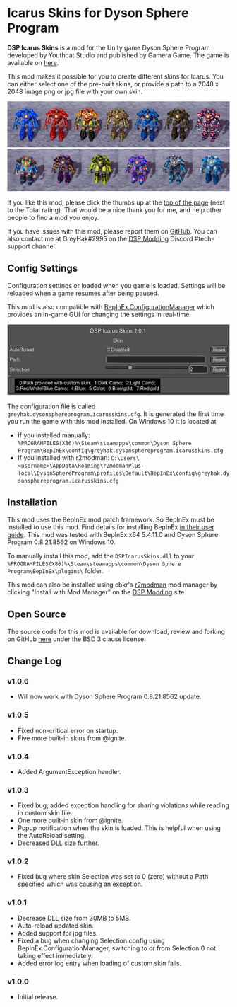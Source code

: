 # Icarus Skins for Dyson Sphere Program

**DSP Icarus Skins** is a mod for the Unity game Dyson Sphere Program developed by Youthcat Studio and published by Gamera Game.  The game is available on [here](https://store.steampowered.com/app/1366540/Dyson_Sphere_Program/).

This mod makes it possible for you to create different skins for Icarus.  You can either select one of the pre-built skins, or provide a path to a 2048 x 2048 image png or jpg file with your own skin.

![Image of built-in skins, set 1](https://raw.githubusercontent.com/GreyHak/dsp-icarus-skins/master/BuiltInSkins.jpg)
![Image of built-in skins, set 2](https://raw.githubusercontent.com/GreyHak/dsp-icarus-skins/master/BuiltInSkins2.jpg)

If you like this mod, please click the thumbs up at the [top of the page](https://dsp.thunderstore.io/package/GreyHak/DSP_Icarus_Skins/) (next to the Total rating).  That would be a nice thank you for me, and help other people to find a mod you enjoy.

If you have issues with this mod, please report them on [GitHub](https://github.com/GreyHak/dsp-icarus-skins/issues).  You can also contact me at GreyHak#2995 on the [DSP Modding](https://discord.gg/XxhyTNte) Discord #tech-support channel.

## Config Settings
Configuration settings or loaded when you game is loaded.  Settings will be reloaded when a game resumes after being paused.

This mod is also compatible with [BepInEx.ConfigurationManager](https://github.com/BepInEx/BepInEx.ConfigurationManager) which provides an in-game GUI for changing the settings in real-time.

![Config Settings Window image](https://raw.githubusercontent.com/GreyHak/dsp-icarus-skins/master/ConfigSettingsWindow.jpg)

The configuration file is called `greyhak.dysonsphereprogram.icarusskins.cfg`.  It is generated the first time you run the game with this mod installed.  On Windows 10 it is located at
 - If you installed manually:  `%PROGRAMFILES(X86)%\Steam\steamapps\common\Dyson Sphere Program\BepInEx\config\greyhak.dysonsphereprogram.icarusskins.cfg`
 - If you installed with r2modman:  `C:\Users\<username>\AppData\Roaming\r2modmanPlus-local\DysonSphereProgram\profiles\Default\BepInEx\config\greyhak.dysonsphereprogram.icarusskins.cfg`

## Installation
This mod uses the BepInEx mod patch framework.  So BepInEx must be installed to use this mod.  Find details for installing BepInEx [in their user guide](https://bepinex.github.io/bepinex_docs/master/articles/user_guide/installation/index.html#installing-bepinex-1).  This mod was tested with BepInEx x64 5.4.11.0 and Dyson Sphere Program 0.8.21.8562 on Windows 10.

To manually install this mod, add the `DSPIcarusSkins.dll` to your `%PROGRAMFILES(X86)%\Steam\steamapps\common\Dyson Sphere Program\BepInEx\plugins\` folder.

This mod can also be installed using ebkr's [r2modman](https://dsp.thunderstore.io/package/ebkr/r2modman/) mod manager by clicking "Install with Mod Manager" on the [DSP Modding](https://dsp.thunderstore.io/package/GreyHak/DSP_Icarus_Skins/) site.

## Open Source
The source code for this mod is available for download, review and forking on GitHub [here](https://github.com/GreyHak/dsp-icarus-skins) under the BSD 3 clause license.

## Change Log
### v1.0.6
 - Will now work with Dyson Sphere Program 0.8.21.8562 update.
### v1.0.5
 - Fixed non-critical error on startup.
 - Five more built-in skins from @ignite.
### v1.0.4
 - Added ArgumentException handler.
### v1.0.3
 - Fixed bug; added exception handling for sharing violations while reading in custom skin file.
 - One more built-in skin from @ignite.
 - Popup notification when the skin is loaded.  This is helpful when using the AutoReload setting.
 - Decreased DLL size further.
### v1.0.2
 - Fixed bug where skin Selection was set to 0 (zero) without a Path specified which was causing an exception.
### v1.0.1
 - Decrease DLL size from 30MB to 5MB.
 - Auto-reload updated skin.
 - Added support for jpg files.
 - Fixed a bug when changing Selection config using BepInEx.ConfigurationManager, switching to or from Selection 0 not taking effect immediately.
 - Added error log entry when loading of custom skin fails.
### v1.0.0
 - Initial release.
